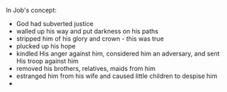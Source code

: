 In Job's concept:
- God had subverted justice
- walled up his way and put darkness on his paths
- stripped him of his glory and crown - this was true
- plucked up his hope
- kindled His anger against him, considered him an adversary, and sent His troop against him
- removed his brothers, relatives, maids from him
- estranged him from his wife and caused little children to despise him
- 
